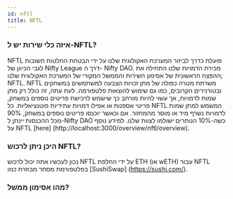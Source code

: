 ```yaml
---
id: nftl
title: NFTL
---
```


### איזה כלי שירות יש ל-NFTL?

NFTL פועלת כדרך לביזור המערכת האקולוגית שלנו על ידי הבטחת החלטות חשובות לגבי הכיוון של Nifty League דרך ה- Nifty DAO. מכירת הדמויות שלנו התחילה את ההפצה הראשונית של אסימון השירות והממשל המקורי של המערכת האקולוגית שלנו; NFTL. NFTL משרתת מטרה כפולה של מתן זכויות הצבעה למשתמשים במשחקים ובטורנירים הקרובים, כמו גם שימוש להוצאות פלטפורמה. לעת עתה, זה כולל רק מתן שמות לדמויות, אך עשוי להיות מורחב כך שישמש לרכישת פריטים נוספים במשחק, פריטי אספנות או אפילו דמויות עתידיות פוטנציאליות. כל NFTL המשמש למתן שמות לדמויות נשרף מיד או מוסר מהמחזור. אם וכאשר יוכנסו פריטים נוספים במשחק, 90% מכל ההכנסות יינתן ל-Nifty DAO כשה-10% הנותרים ישולמו לצוות שלנו. למידע נוסף על NFTL \[here\] (http://localhost:3000/overview/nftl/overview).

### היכן ניתן לרכוש NFTL?

נכון לעכשיו אתה יכול לרכוש NFTL על ידי החלפת ETH (או wETH) עבור NFTL בפלטפורמת מסחר מבוזרת כמו \[SushiSwap\] (https://sushi.com/).

### מהו אסימון ממשל?
